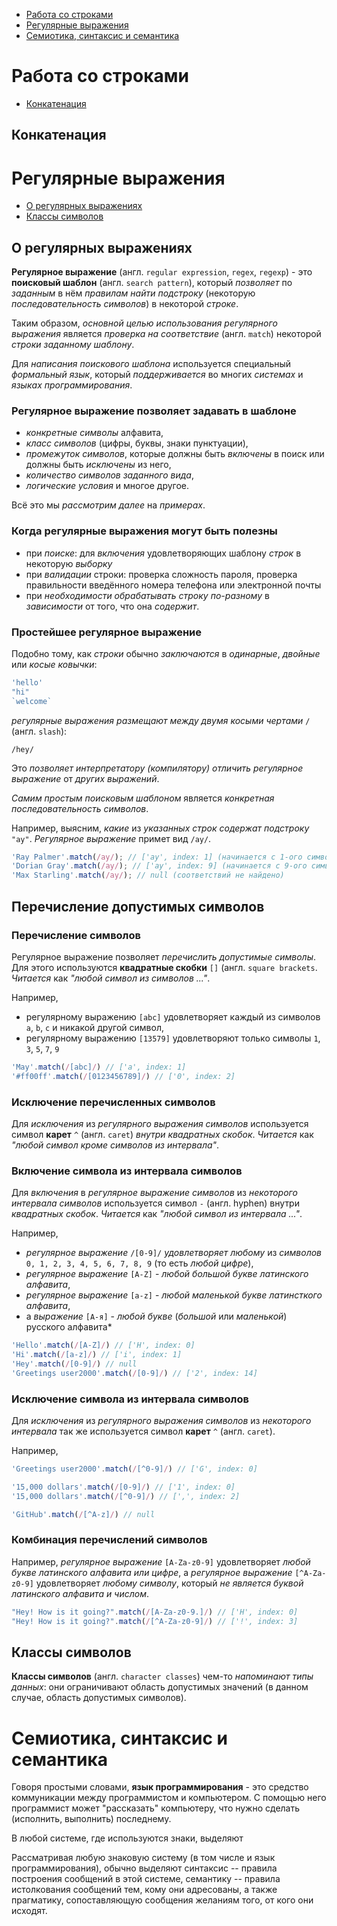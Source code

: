 
- [Работа со строками](#работа-со-строками)
- [Регулярные выражения](#регулярные-выражения)
- [Семиотика, синтаксис и семантика](#семиотика-синтаксис-и-семантика)
 
# Работа со строками
- [Конкатенация](#конкатенация)

## Конкатенация

# Регулярные выражения
- [О регулярных выражениях](#о-регулярных-выражениях)
- [Классы символов](#классы-символов)

## О регулярных выражениях

**Регулярное выражение** (англ. `regular expression`, `regex`, `regexp`) - это **поисковый шаблон** (англ. `search pattern`), который *позволяет* по *заданным* в нём *правилам* *найти подстроку* (некоторую *последовательность символов*) в некоторой *строке*. 

Таким образом, *основной целью использования регулярного выражения* является *проверка на соответствие* (англ. `match`) некоторой *строки заданному шаблону*. 

Для *написания поискового шаблона* используется специальный *формальный язык*, который *поддерживается* во многих *системах* и *языках программирования*.

### Регулярное выражение позволяет задавать в шаблоне
* *конкретные символы* алфавита,
* *класс символов* (цифры, буквы, знаки пунктуации),
* *промежуток символов*, которые должны быть *включены* в поиск или должны быть *исключены* из него,
* *количество символов заданного вида*,
* *логические условия* и многое другое.

Всё это мы *рассмотрим далее* на *примерах*.

### Когда регулярные выражения могут быть полезны
* при *поиске*: для *включения* удовлетворяющих шаблону *строк* в некоторую *выборку*
* при *валидации* строки: проверка сложность пароля, проверка правильности введённого номера телефона или электронной почты
* при *необходимости обрабатывать строку по-разному* в *зависимости* от того, что она *содержит*.

### Простейшее регулярное выражение
Подобно тому, как *строки* обычно *заключаются* в *одинарные*, *двойные* или *косые ковычки*:
```javascript
'hello'
"hi"
`welcome`
```
*регулярные выражения размещают между двумя косыми чертами* `/` (англ. `slash`):
```regex
/hey/
```
Это *позволяет интерпретатору (компилятору) отличить регулярное выражение* от *других выражений*. 

*Самим простым поисковым шаблоном* является *конкретная последовательность символов*. 

Например, выясним, *какие* из *указанных строк содержат подстроку* `"ay"`. *Регулярное выражение* примет вид `/ay/`.
```js
'Ray Palmer'.match(/ay/); // ['ay', index: 1] (начинается с 1-ого символа)
'Dorian Gray'.match(/ay/); // ['ay', index: 9] (начинается с 9-ого символа)
'Max Starling'.match(/ay/); // null (соответствий не найдено)
```

## Перечисление допустимых символов

### Перечисление символов

Регулярное выражение позволяет *перечислить допустимые символы*. Для этого используются **квадратные скобки** `[]` (англ. `square brackets`. *Читается* как *"любой символ из символов ..."*.

Например,
* регулярному выражению `[abc]` удовлетворяет каждый из символов `a`, `b`, `c` и никакой другой символ,
* регулярному выражению `[13579]` удовлетворяют только символы `1`, `3`, `5`, `7`, `9`
```js
'May'.match(/[abc]/) // ['a', index: 1]
'#ff00ff'.match(/[0123456789]/) // ['0', index: 2]
```

### Исключение перечисленных символов

Для *исключения* из *регулярного выражения символов* используется символ **карет** `^` (англ. `caret`) *внутри квадратных скобок*. *Читается* как *"любой символ кроме символов из интервала"*.

### Включение символа из интервала символов

Для *включения* в *регулярное выражение* *символов* из *некоторого интервала символов* используется символ `-` (англ. hyphen) внутри *квадратных скобок*. *Читается* как *"любой символ из интервала ..."*.

Например,
* *регулярное выражение* `/[0-9]/` *удовлетворяет любому* из *символов* `0, 1, 2, 3, 4, 5, 6, 7, 8, 9` (то есть *любой цифре*),
* *регулярное выражение* `[A-Z]` - *любой большой букве латинского алфавита*,
* *регулярное выражение* `[a-z]` - *любой маленькой букве латинсткого алфавита*,
* а *выражение* `[А-я]` - *любой букве* (*большой* или *маленькой*) русского алфавита*
```js
'Hello'.match(/[A-Z]/) // ['H', index: 0]
'Hi'.match(/[a-z]/) // ['i', index: 1]
'Hey'.match(/[0-9]/) // null
'Greetings user2000'.match(/[0-9]/) // ['2', index: 14]
```

### Исключение символа из интервала символов

Для *исключения* из *регулярного выражения символов* из *некоторого интервала* так же используется символ **карет** `^` (англ. `caret`).

Например,
```js
'Greetings user2000'.match(/[^0-9]/) // ['G', index: 0]

'15,000 dollars'.match(/[0-9]/) // ['1', index: 0]
'15,000 dollars'.match(/[^0-9]/) // [',', index: 2]

'GitHub'.match(/[^A-z]/) // null
```

 ### Комбинация перечислений символов

Например, *регулярное выражение* `[A-Za-z0-9]` удовлетворяет *любой букве латинского алфавита или цифре*, а *регулярное выражение* `[^A-Za-z0-9]` удовлетворяет *любому символу*, который *не является буквой латинского алфавита и числом*.
```js
"Hey! How is it going?".match(/[A-Za-z0-9.]/) // ['H', index: 0]
"Hey! How is it going?".match(/[^A-Za-z0-9]/) // ['!', index: 3]
```


## Классы символов

**Классы символов** (англ. `character classes`) чем-то *напоминают типы данных*: они ограничивают область допустимых значений (в данном случае, область допустимых символов).

# Семиотика, синтаксис и семантика

Говоря простыми словами, **язык программирования** - это средство коммуникации между программистом и компьютером. С помощью него программист может "рассказать" компьютеру, что нужно сделать (исполнить, выполнить) последнему.

В любой системе, где используются знаки, выделяют 

 Рассматривая любую знаковую систему (в том числе и язык программирования), обычно выделяют синтаксис -- правила построения сообщений в этой системе, семантику -- правила истолкования сообщений тем, кому они адресованы, а также прагматику, сопоставляющую сообщения желаниям того, от кого они исходят.

